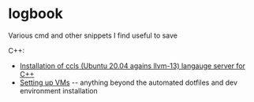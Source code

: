 # logbook
Various cmd and other snippets I find useful to save

C++:
- [Installation of ccls (Ubuntu 20.04 agains llvm-13) langauge server for C++](./ccls-install.md)
- [Setting up VMs](./setup-vim-hiccups.md) -- anything beyond the automated dotfiles and dev environment installation
